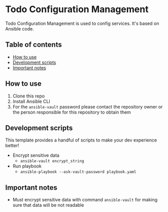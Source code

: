 # Todo Configuration Management

Todo Configuration Management is used to config services. It's based on Ansible code.

## Table of contents

- [How to use](#how-to-use)
- [Development scripts](#development-scripts)
- [Important notes](#important-notes)

## How to use

1. Clone this repo
2. Install Ansible CLI
3. For the `ansible-vault` password please contact the repository owner or the person responsible for this repository to obtain them

## Development scripts

This template provides a handful of scripts to make your dev experience better!

- Encrypt sensitive data
  - `ansible-vault encrypt_string`
- Run playbook
  - `ansible-playbook --ask-vault-password playbook.yaml`

## Important notes

- Must encrypt sensitive data with command `ansible-vault` for making sure that data will be not readable
